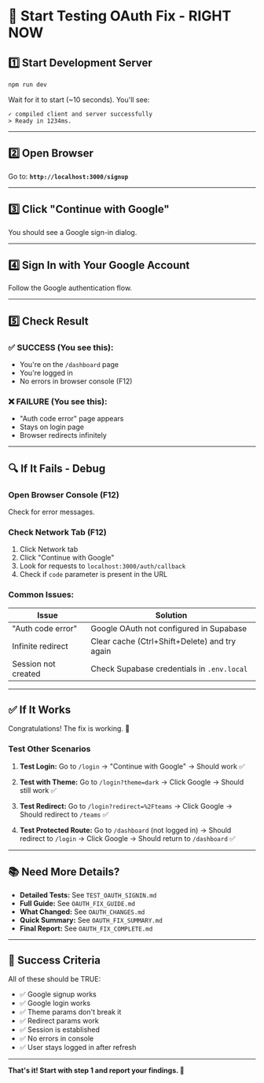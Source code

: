 # 🚀 Start Testing OAuth Fix - RIGHT NOW

## 1️⃣ Start Development Server

```bash
npm run dev
```

Wait for it to start (~10 seconds). You'll see:
```
✓ compiled client and server successfully
> Ready in 1234ms.
```

---

## 2️⃣ Open Browser

Go to: **`http://localhost:3000/signup`**

---

## 3️⃣ Click "Continue with Google"

You should see a Google sign-in dialog.

---

## 4️⃣ Sign In with Your Google Account

Follow the Google authentication flow.

---

## 5️⃣ Check Result

### ✅ SUCCESS (You see this):
- You're on the `/dashboard` page
- You're logged in
- No errors in browser console (F12)

### ❌ FAILURE (You see this):
- "Auth code error" page appears
- Stays on login page
- Browser redirects infinitely

---

## 🔍 If It Fails - Debug

### Open Browser Console (F12)
Check for error messages.

### Check Network Tab (F12)
1. Click Network tab
2. Click "Continue with Google"
3. Look for requests to `localhost:3000/auth/callback`
4. Check if `code` parameter is present in the URL

### Common Issues:

| Issue | Solution |
|-------|----------|
| "Auth code error" | Google OAuth not configured in Supabase |
| Infinite redirect | Clear cache (Ctrl+Shift+Delete) and try again |
| Session not created | Check Supabase credentials in `.env.local` |

---

## ✅ If It Works

Congratulations! The fix is working. 🎉

### Test Other Scenarios

1. **Test Login:** Go to `/login` → "Continue with Google" → Should work ✅

2. **Test with Theme:** Go to `/login?theme=dark` → Click Google → Should still work ✅

3. **Test Redirect:** Go to `/login?redirect=%2Fteams` → Click Google → Should redirect to `/teams` ✅

4. **Test Protected Route:** Go to `/dashboard` (not logged in) → Should redirect to `/login` → Click Google → Should return to `/dashboard` ✅

---

## 📚 Need More Details?

- **Detailed Tests:** See `TEST_OAUTH_SIGNIN.md`
- **Full Guide:** See `OAUTH_FIX_GUIDE.md`
- **What Changed:** See `OAUTH_CHANGES.md`
- **Quick Summary:** See `OAUTH_FIX_SUMMARY.md`
- **Final Report:** See `OAUTH_FIX_COMPLETE.md`

---

## 🎯 Success Criteria

All of these should be TRUE:

- ✅ Google signup works
- ✅ Google login works  
- ✅ Theme params don't break it
- ✅ Redirect params work
- ✅ Session is established
- ✅ No errors in console
- ✅ User stays logged in after refresh

---

**That's it! Start with step 1 and report your findings. 🚀**

